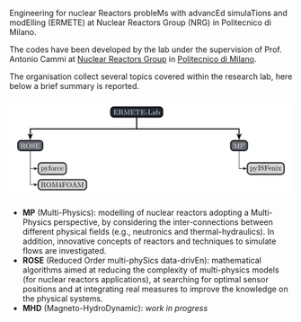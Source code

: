 Engineering for nuclear Reactors probleMs with advancEd simulaTions and modElling (ERMETE) at Nuclear Reactors Group (NRG) in Politecnico di Milano.

The codes have been developed by the lab under the supervision of Prof. Antonio Cammi at [Nuclear Reactors Group](https://www.nuclearenergy.polimi.it/) in [Politecnico di Milano](https://www.polimi.it/).

The organisation collect several topics covered within the research lab, here below a brief summary is reported.

![Screenshot](ermete_scheme.jpg)

- **MP** (Multi-Physics): modelling of nuclear reactors adopting a Multi-Physics perspective, by considering the inter-connections between different physical fields (e.g., neutronics and thermal-hydraulics). In addition, innovative concepts of reactors and techniques to simulate flows are investigated.
- **ROSE** (Reduced Order multi-phySics data-drivEn): mathematical algorithms aimed at reducing the complexity of multi-physics models (for nuclear reactors applications), at searching for optimal sensor positions and at integrating real measures to improve the knowledge on the physical systems.
- **MHD** (Magneto-HydroDynamic): *work in progress* 
